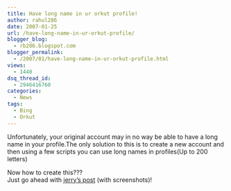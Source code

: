 ```yaml
---
title: Have long name in ur orkut profile!
author: rahul286
date: 2007-01-25
url: /have-long-name-in-ur-orkut-profile/
blogger_blog:
  - rb286.blogspot.com
blogger_permalink:
  - /2007/01/have-long-name-in-ur-orkut-profile.html
views:
  - 1440
dsq_thread_id:
  - 2946416760
categories:
  - News
tags:
  - Bing
  - Orkut
---
```

Unfortunately, your original account may in no way be able to have a long name in your profile.The only solution to this is to create a new account and then using a few scripts you can use long names in profiles(Up to 200 letters)

Now how to create this???  
Just go ahead with <a href="http://www.orkutplus.net/2007/01/how-to-have-long-name-in-your-profile.html" onclick="_gaq.push(['_trackEvent', 'outbound-article', 'http://www.orkutplus.net/2007/01/how-to-have-long-name-in-your-profile.html', 'jerry&#8217;s post']);" >jerry&#8217;s post</a> (with screenshots)!
